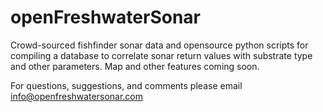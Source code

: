# openFreshwaterSonar
Crowd-sourced fishfinder sonar data and opensource python scripts for compiling a database to correlate sonar return values with substrate type and other parameters. Map and other features coming soon.


For questions, suggestions, and comments please email info@openfreshwatersonar.com
